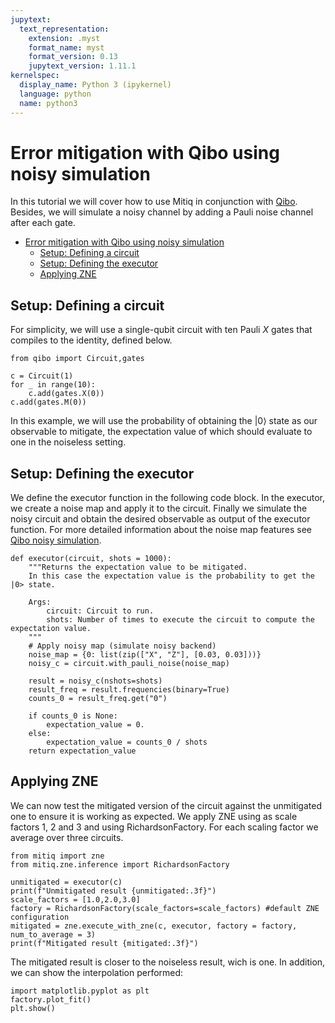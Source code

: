 ```yaml
---
jupytext:
  text_representation:
    extension: .myst
    format_name: myst
    format_version: 0.13
    jupytext_version: 1.11.1
kernelspec:
  display_name: Python 3 (ipykernel)
  language: python
  name: python3
---
```


# Error mitigation with Qibo using noisy simulation

In this tutorial we will cover how to use Mitiq in conjunction with [Qibo](https://qibo.science/). Besides, we will simulate a noisy channel by adding a Pauli noise channel after each gate.

- [Error mitigation with Qibo using noisy simulation ](#error-mitigation-with-qibo-using-noisy-simulation)
  - [Setup: Defining a circuit](#setup-defining-a-circuit)
  - [Setup: Defining the executor](#setup-defining-the-executor)
  - [Applying ZNE](#applying-zne)

## Setup: Defining a circuit

For simplicity, we will use a single-qubit circuit with ten Pauli $X$ gates that compiles to the identity, defined below.

```{code-cell} ipython3
from qibo import Circuit,gates

c = Circuit(1) 
for _ in range(10): 
    c.add(gates.X(0))
c.add(gates.M(0))
```

In this example, we will use the probability of obtaining the $|0\rangle$ state as our observable to mitigate, the expectation value of which should evaluate to one in the noiseless setting.

## Setup: Defining the executor 

We define the executor function in the following code block. In the executor, we create a noise map and apply it to the circuit. Finally we simulate the noisy circuit and obtain the desired observable as output of the executor function. For more detailed information about the noise map features see [Qibo noisy simulation](<https://qibo.science/qibo/stable/code-examples/advancedexamples.html#adding-noise-after-every-gate>).  

```{code-cell} ipython3
def executor(circuit, shots = 1000):
    """Returns the expectation value to be mitigated. 
    In this case the expectation value is the probability to get the |0> state. 

    Args:
        circuit: Circuit to run.
        shots: Number of times to execute the circuit to compute the expectation value.
    """
    # Apply noisy map (simulate noisy backend)
    noise_map = {0: list(zip(["X", "Z"], [0.03, 0.03]))}
    noisy_c = circuit.with_pauli_noise(noise_map)
    
    result = noisy_c(nshots=shots)
    result_freq = result.frequencies(binary=True)
    counts_0 = result_freq.get("0")
     
    if counts_0 is None:
        expectation_value = 0.
    else:
        expectation_value = counts_0 / shots  
    return expectation_value
```

## Applying ZNE

We can now test the mitigated version of the circuit against the unmitigated one to ensure it is working as expected. We apply ZNE using 
as scale factors 1, 2 and 3 and using RichardsonFactory. For each scaling factor we average over three circuits. 

```{code-cell} ipython3
from mitiq import zne
from mitiq.zne.inference import RichardsonFactory

unmitigated = executor(c) 
print(f"Unmitigated result {unmitigated:.3f}")
scale_factors = [1.0,2.0,3.0]
factory = RichardsonFactory(scale_factors=scale_factors) #default ZNE configuration
mitigated = zne.execute_with_zne(c, executor, factory = factory, num_to_average = 3)
print(f"Mitigated result {mitigated:.3f}")
```
The mitigated result is closer to the noiseless result, wich is one. 
In addition, we can show the interpolation performed: 
```{code-cell} ipython3
import matplotlib.pyplot as plt
factory.plot_fit()
plt.show()
```
